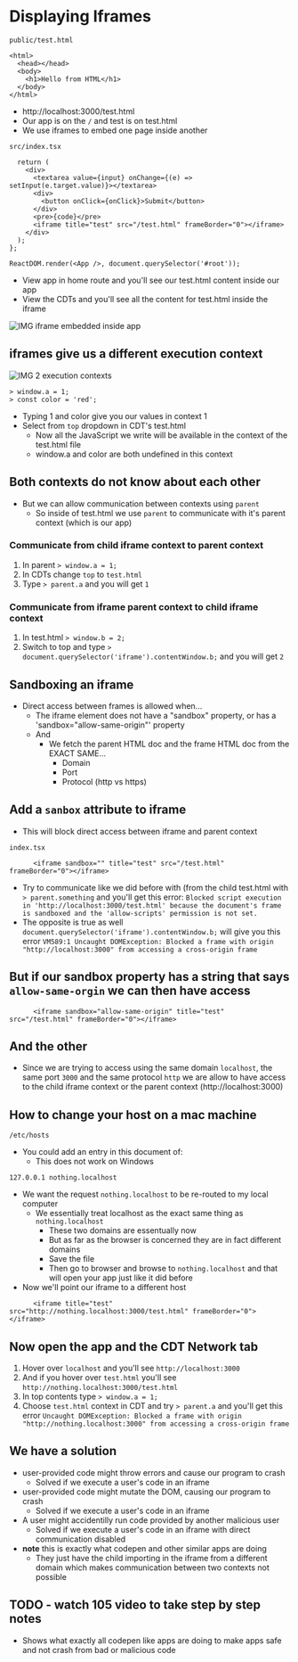# Displaying Iframes
`public/test.html`

```
<html>
  <head></head>
  <body>
    <h1>Hello from HTML</h1>
  </body>
</html>
```

* http://localhost:3000/test.html
* Our app is on the `/` and test is on test.html
* We use iframes to embed one page inside another

`src/index.tsx`

```
  return (
    <div>
      <textarea value={input} onChange={(e) => setInput(e.target.value)}></textarea>
      <div>
        <button onClick={onClick}>Submit</button>
      </div>
      <pre>{code}</pre>
      <iframe title="test" src="/test.html" frameBorder="0"></iframe>
    </div>
  );
};

ReactDOM.render(<App />, document.querySelector('#root'));
```

* View app in home route and you'll see our test.html content inside our app
* View the CDTs and you'll see all the content for test.html inside the iframe

![IMG iframe embedded inside app](https://i.imgur.com/BXf79zA.png)

## iframes give us a different execution context
![IMG 2 execution contexts](https://i.imgur.com/L7e5puw.png)

```
> window.a = 1;
> const color = 'red';
```

* Typing 1 and color give you our values in context 1
* Select from `top` dropdown in CDT's test.html
    - Now all the JavaScript we write will be available in the context of the test.html file
    - window.a and color are both undefined in this context

## Both contexts do not know about each other
* But we can allow communication between contexts using `parent`
    - So inside of test.html we use `parent` to communicate with it's parent context (which is our app)

### Communicate from child iframe context to parent context
1. In parent `> window.a = 1;`
2. In CDTs change `top` to `test.html`
3. Type `> parent.a` and you will get `1`

### Communicate from iframe parent context to child iframe context
1. In test.html `> window.b = 2;`
2. Switch to top and type `> document.querySelector('iframe').contentWindow.b;` and you will get `2`

## Sandboxing an iframe
* Direct access between frames is allowed when...
    - The iframe element does not have a "sandbox" property, or has a 'sandbox="allow-same-origin"' property
    - And
        + We fetch the parent HTML doc and the frame HTML doc from the EXACT SAME...
            * Domain
            * Port
            * Protocol (http vs https)

## Add a `sanbox` attribute to iframe
* This will block direct access between iframe and parent context

`index.tsx`

```
      <iframe sandbox="" title="test" src="/test.html" frameBorder="0"></iframe>
```

* Try to communicate like we did before with (from the child test.html with `> parent.something` and you'll get this error: `Blocked script execution in 'http://localhost:3000/test.html' because the document's frame is sandboxed and the 'allow-scripts' permission is not set.`
* The opposite is true as well `document.querySelector('iframe').contentWindow.b;` will give you this error `VM589:1 Uncaught DOMException: Blocked a frame with origin "http://localhost:3000" from accessing a cross-origin frame`

## But if our sandbox property has a string that says `allow-same-orgin` we can then have access
```
      <iframe sandbox="allow-same-origin" title="test" src="/test.html" frameBorder="0"></iframe>
```

## And the other
* Since we are trying to access using the same domain `localhost`, the same port `3000` and the same protocol `http` we are allow to have access to the child iframe context or the parent context (http://localhost:3000)

## How to change your host on a mac machine
`/etc/hosts`

* You could add an entry in this document of:
    - This does not work on Windows
    
`127.0.0.1 nothing.localhost`

* We want the request `nothing.localhost` to be re-routed to my local computer
    - We essentially treat localhost as the exact same thing as `nothing.localhost`
        + These two domains are essentually now
        + But as far as the browser is concerned they are in fact different domains
        + Save the file
        + Then go to browser and browse to `nothing.localhost` and that will open your app just like it did before
* Now we'll point our iframe to a different host

```
      <iframe title="test" src="http://nothing.localhost:3000/test.html" frameBorder="0"></iframe>
```

## Now open the app and the CDT Network tab
1. Hover over `localhost` and you'll see `http://localhost:3000`
2. And if you hover over `test.html` you'll see `http://nothing.localhost:3000/test.html`
3. In top contents type `> window.a = 1;`
4. Choose `test.html` context in CDT and try `> parent.a` and you'll get this error `Uncaught DOMException: Blocked a frame with origin "http://nothing.localhost:3000" from accessing a cross-origin frame`

## We have a solution
* user-provided code might throw errors and cause our program to crash
    - Solved if we execute a user's code in an iframe
* user-provided code might mutate the DOM, causing our program to crash
    - Solved if we execute a user's code in an iframe
* A user might accidentilly run code provided by another malicious user
    - Solved if we execute a user's code in an iframe with direct communication disabled
* **note** this is exactly what codepen and other similar apps are doing
    - They just have the child importing in the iframe from a different domain which makes communication between two contexts not possible

## TODO - watch 105 video to take step by step notes
* Shows what exactly all codepen like apps are doing to make apps safe and not crash from bad or malicious code
